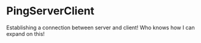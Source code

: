 # PingServerClient

Establishing a connection between server and client! Who knows how I can expand on this!
